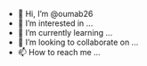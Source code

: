 - 👋 Hi, I’m @oumab26
- 👀 I’m interested in ...
- 🌱 I’m currently learning ...
- 💞️ I’m looking to collaborate on ...
- 📫 How to reach me ...

<!---
Hello Visitor 🙂 ! I am Balti oumaima a Tunisian Software Engineering student. I am 25 years old. My passion with IT and Computers started since i was 15 years old. Started working with sample HTML and CSS websites and gathering more technical skills through time in order to advance in my career. Now as my academic cursus I am doing software engienering. You are very welcome in my personal Linkedin. Please feel free to take a look at the apps and samples i worked on and also browse my git-hub profile (https://github.com 
/oumab26) and my email (balti.oumaima@esprit.tn). In order to contact me you are welcomed.
--->
